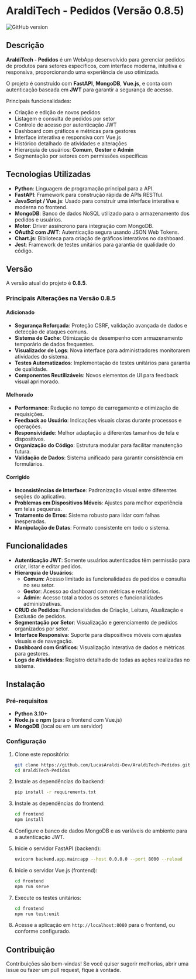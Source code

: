 # AraldiTech - Pedidos (Versão 0.8.5) 
![GitHub version](https://img.shields.io/badge/version-0.8.5-blue)

## Descrição
**AraldiTech - Pedidos** é um WebApp desenvolvido para gerenciar pedidos de produtos para setores específicos, com interface moderna, intuitiva e responsiva, proporcionando uma experiência de uso otimizada.

O projeto é construído com **FastAPI**, **MongoDB**, **Vue.js**, e conta com autenticação baseada em **JWT** para garantir a segurança de acesso.

Principais funcionalidades:
- Criação e edição de novos pedidos
- Listagem e consulta de pedidos por setor
- Controle de acesso por autenticação JWT
- Dashboard com gráficos e métricas para gestores
- Interface interativa e responsiva com Vue.js
- Histórico detalhado de atividades e alterações
- Hierarquia de usuários: **Comum**, **Gestor** e **Admin**
- Segmentação por setores com permissões específicas

## Tecnologias Utilizadas
- **Python**: Linguagem de programação principal para a API.
- **FastAPI**: Framework para construção rápida de APIs RESTful.
- **JavaScript / Vue.js**: Usado para construir uma interface interativa e moderna no frontend.
- **MongoDB**: Banco de dados NoSQL utilizado para o armazenamento dos pedidos e usuários.
- **Motor**: Driver assíncrono para integração com MongoDB.
- **OAuth2 com JWT**: Autenticação segura usando JSON Web Tokens.
- **Chart.js**: Biblioteca para criação de gráficos interativos no dashboard.
- **Jest**: Framework de testes unitários para garantia de qualidade do código.

## Versão  
A versão atual do projeto é **0.8.5**.

### Principais Alterações na Versão 0.8.5

#### Adicionado
- **Segurança Reforçada**: Proteção CSRF, validação avançada de dados e detecção de ataques comuns.
- **Sistema de Cache**: Otimização de desempenho com armazenamento temporário de dados frequentes.
- **Visualizador de Logs**: Nova interface para administradores monitorarem atividades do sistema.
- **Testes Automatizados**: Implementação de testes unitários para garantia de qualidade.
- **Componentes Reutilizáveis**: Novos elementos de UI para feedback visual aprimorado.

#### Melhorado
- **Performance**: Redução no tempo de carregamento e otimização de requisições.
- **Feedback ao Usuário**: Indicações visuais claras durante processos e operações.
- **Responsividade**: Melhor adaptação a diferentes tamanhos de tela e dispositivos.
- **Organização do Código**: Estrutura modular para facilitar manutenção futura.
- **Validação de Dados**: Sistema unificado para garantir consistência em formulários.

#### Corrigido
- **Inconsistências de Interface**: Padronização visual entre diferentes seções do aplicativo.
- **Problemas em Dispositivos Móveis**: Ajustes para melhor experiência em telas pequenas.
- **Tratamento de Erros**: Sistema robusto para lidar com falhas inesperadas.
- **Manipulação de Datas**: Formato consistente em todo o sistema.

## Funcionalidades
- **Autenticação JWT**: Somente usuários autenticados têm permissão para criar, listar e editar pedidos.
- **Hierarquia de Usuários**:
  - **Comum**: Acesso limitado às funcionalidades de pedidos e consulta no seu setor.
  - **Gestor**: Acesso ao dashboard com métricas e relatórios.
  - **Admin**: Acesso total a todos os setores e funcionalidades administrativas.
- **CRUD de Pedidos**: Funcionalidades de Criação, Leitura, Atualização e Exclusão de pedidos.
- **Segmentação por Setor**: Visualização e gerenciamento de pedidos organizados por setor.
- **Interface Responsiva**: Suporte para dispositivos móveis com ajustes visuais e de navegação.
- **Dashboard com Gráficos**: Visualização interativa de dados e métricas para gestores.
- **Logs de Atividades**: Registro detalhado de todas as ações realizadas no sistema.

## Instalação

### Pré-requisitos
- **Python 3.10+**
- **Node.js** e **npm** (para o frontend com Vue.js)
- **MongoDB** (local ou em um servidor)

### Configuração
1. Clone este repositório:
    ```bash
    git clone https://github.com/LucasAraldi-Dev/AraldiTech-Pedidos.git
    cd AraldiTech-Pedidos
    ```

2. Instale as dependências do backend:
    ```bash
    pip install -r requirements.txt
    ```

3. Instale as dependências do frontend:
    ```bash
    cd frontend
    npm install
    ```

4. Configure o banco de dados MongoDB e as variáveis de ambiente para a autenticação JWT.

5. Inicie o servidor FastAPI (backend):
    ```bash
    uvicorn backend.app.main:app --host 0.0.0.0 --port 8000 --reload
    ```

6. Inicie o servidor Vue.js (frontend):
    ```bash
    cd frontend
    npm run serve
    ```

7. Execute os testes unitários:
    ```bash
    cd frontend
    npm run test:unit
    ```

8. Acesse a aplicação em `http://localhost:8080` para o frontend, ou conforme configurado.

## Contribuição
Contribuições são bem-vindas! Se você quiser sugerir melhorias, abrir uma issue ou fazer um pull request, fique à vontade.